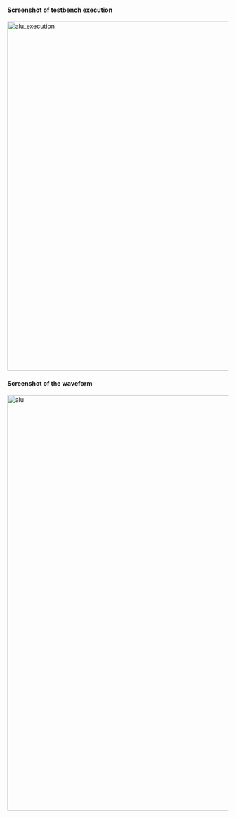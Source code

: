 #### Screenshot of testbench execution 
<img width="797" alt="alu_execution" src="https://github.com/jaya117/RISCV-HDP/assets/139655462/8c76c929-8c06-4b97-bb22-54f9035cbbb8">



#### Screenshot of the waveform 
<img width="948" alt="alu" src="https://github.com/jaya117/RISCV-HDP/assets/139655462/418d9c0c-8e0c-44cc-a6d0-7e8fba0cdf8e">
